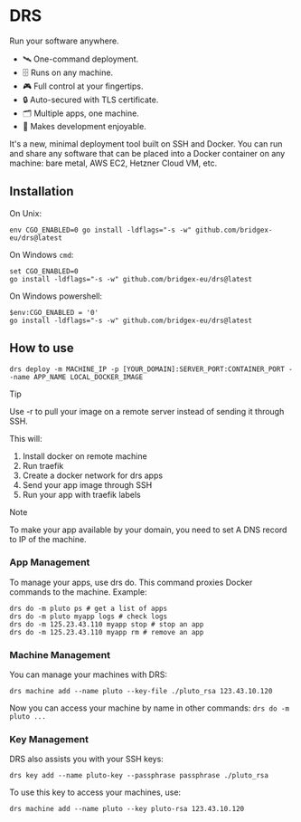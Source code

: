 # DRS

Run your software anywhere.

- 🛰️ One-command deployment.
- 🗄️ Runs on any machine.
- 🎮 Full control at your fingertips.
- 🔒 Auto-secured with TLS certificate.
- 🗂️ Multiple apps, one machine.
- 🤩 Makes development enjoyable.

It's a new, minimal deployment tool built on SSH and Docker. You can run and share any software that can be placed into a Docker container on any machine: bare metal, AWS EC2, Hetzner Cloud VM, etc.

## Installation

On Unix:

```
env CGO_ENABLED=0 go install -ldflags="-s -w" github.com/bridgex-eu/drs@latest
```

On Windows `cmd`:

```
set CGO_ENABLED=0
go install -ldflags="-s -w" github.com/bridgex-eu/drs@latest
```

On Windows powershell:

```
$env:CGO_ENABLED = '0'
go install -ldflags="-s -w" github.com/bridgex-eu/drs@latest
```

## How to use

```
drs deploy -m MACHINE_IP -p [YOUR_DOMAIN]:SERVER_PORT:CONTAINER_PORT --name APP_NAME LOCAL_DOCKER_IMAGE
```

> [!TIP]
> Use -r to pull your image on a remote server instead of sending it through SSH.

This will:

1. Install docker on remote machine
2. Run traefik
3. Create a docker network for drs apps
4. Send your app image through SSH
5. Run your app with traefik labels

> [!NOTE]
> To make your app available by your domain, you need to set A DNS record to IP of the machine.

### App Management

To manage your apps, use drs do. This command proxies Docker commands to the machine. Example:

```
drs do -m pluto ps # get a list of apps
drs do -m pluto myapp logs # check logs
drs do -m 125.23.43.110 myapp stop # stop an app
drs do -m 125.23.43.110 myapp rm # remove an app
```

### Machine Management

You can manage your machines with DRS:

```
drs machine add --name pluto --key-file ./pluto_rsa 123.43.10.120
```

Now you can access your machine by name in other commands: `drs do -m pluto ...`

### Key Management

DRS also assists you with your SSH keys:

```
drs key add --name pluto-key --passphrase passphrase ./pluto_rsa
```

To use this key to access your machines, use:

```
drs machine add --name pluto --key pluto-rsa 123.43.10.120
```
